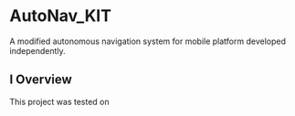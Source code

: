 # AutoNav_KIT
A modified autonomous navigation system for mobile platform developed independently.

## I Overview
This project was tested on 
